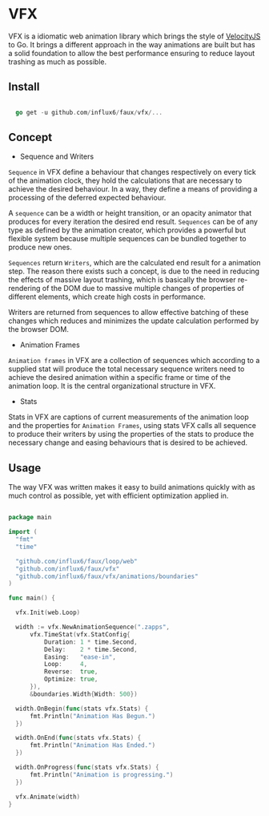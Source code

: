 # VFX
 VFX is a idiomatic web animation library which brings the style of [VelocityJS](https://julian.com/research/velocity/)
 to Go. It brings a different approach in the way animations are built but
 has a solid foundation to allow the best performance ensuring to reduce layout
 trashing as much as possible.

## Install

  ```go

    go get -u github.com/influx6/faux/vfx/...

  ```

## Concept

  - Sequence and Writers

  `Sequence` in VFX define a behaviour that changes respectively on every tick of
  the animation clock, they hold the calculations that are necessary to achieve
  the desired behaviour. In a way, they define a means of providing a
  processing of the deferred expected behaviour.

  A `sequence` can be a width or height transition, or an opacity animator that
  produces for every iteration the desired end result.
  `Sequences` can be of any type as defined by the animation creator, which
  provides a powerful but flexible system because multiple sequences can be bundled
  together to produce new ones.

  `Sequences` return `Writers`, which are the calculated end result for a animation step.
  The reason there exists such a concept, is due to the need in reducing the effects of
  massive layout trashing, which is basically the browser re-rendering of the DOM
  due to massive multiple changes of properties of different elements, which create
  high costs in performance.

  Writers are returned from sequences to allow effective batching of these changes
  which reduces and minimizes the update calculation performed by the browser DOM.

  - Animation Frames

  `Animation frames` in VFX are a collection of sequences which according to a
  supplied stat will produce the total necessary sequence writers need to
  achieve the desired animation within a specific frame or time of the animation
  loop. It is the central organizational structure in VFX.

  - Stats

  Stats in VFX are captions of current measurements of the animation loop and the
  properties for `Animation Frames`, using stats VFX calls all sequence to produce
  their writers by using the properties of the stats to produce the necessary change
  and easing behaviours that is desired to be achieved.

## Usage
  The way VFX was written makes it easy to build animations quickly with as much
  control as possible, yet with efficient optimization applied in.

  ```go
  
  package main

  import (
  	"fmt"
  	"time"

  	"github.com/influx6/faux/loop/web"
  	"github.com/influx6/faux/vfx"
  	"github.com/influx6/faux/vfx/animations/boundaries"
  )

  func main() {

  	vfx.Init(web.Loop)

  	width := vfx.NewAnimationSequence(".zapps",
  		vfx.TimeStat(vfx.StatConfig{
  			Duration: 1 * time.Second,
  			Delay:    2 * time.Second,
  			Easing:   "ease-in",
  			Loop:     4,
  			Reverse:  true,
  			Optimize: true,
  		}),
  		&boundaries.Width{Width: 500})

  	width.OnBegin(func(stats vfx.Stats) {
  		fmt.Println("Animation Has Begun.")
  	})

  	width.OnEnd(func(stats vfx.Stats) {
  		fmt.Println("Animation Has Ended.")
  	})

  	width.OnProgress(func(stats vfx.Stats) {
  		fmt.Println("Animation is progressing.")
  	})

  	vfx.Animate(width)
  }

  ```
